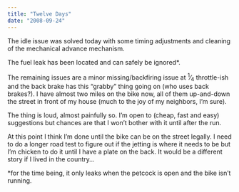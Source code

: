 ```yaml
---
title: "Twelve Days"
date: "2008-09-24"
---
```


<div class="content">
<p>The idle issue was solved today with some timing adjustments and cleaning of
the mechanical advance mechanism.</p>
<p>The fuel leak has been located and can safely be ignored*.</p>
<p>The remaining issues are a minor missing/backfiring issue at <sup>1</sup>⁄<sub>4</sub> throttle-ish
and the back brake has this “grabby” thing going on (who uses back brakes?). I
have almost two miles on the bike now, all of them up-and-down the street in
front of my house (much to the joy of my neighbors, I’m sure).</p>
<p>The thing is loud, almost painfully so. I’m open to (cheap, fast and easy)
suggestions but chances are that I won’t bother with it until after the run.</p>
<p>At this point I think I’m done until the bike can be on the street legally. I
need to do a longer road test to figure out if the jetting is where it needs
to be but I’m chicken to do it until I have a plate on the back. It would be a
different story if I lived in the country…</p>
<p>*for the time being, it only leaks when the petcock is open and the bike isn’t running.</p>
</div>
